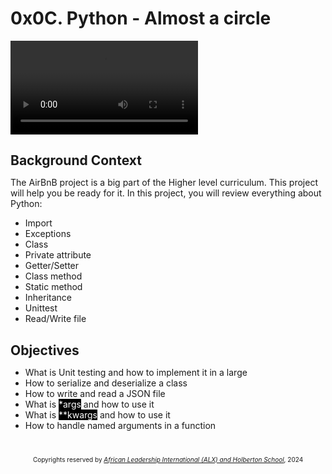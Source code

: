 <head>
    <style>
        h2 {
            margin-bottom: 0px;
        }
        .code {
            background-color: black;
            color: white;
        }
        video {
            align: center;
            object-fit: contain;
            overflow-clip-margin: content-box;
            overflow: clip;
        }
        .name-container {
            font-size: 10px;
            align-items: center;
        }
        .copyrights {
            font-style: italic;
            text-decoration: underline;
        }
        .copyright-container {
            margin-top: -10px;
        }
        footer {
            margin-top: 50px;
        }
    </style>
</head>
    <body>
        <h1>0x0C. Python - Almost a circle</h1>
        <div class="dog-video">
            <video autoplay>
            <source type="video/mp4" src="https://s3.amazonaws.com/intranet-projects-files/holbertonschool-higher-level_programming+/331/giphy.mp4">
        </video>
        </div>
        <h2>Background Context</h2>
        <p>The AirBnB project is a big part of the Higher level curriculum. This project will help you be ready for it.
        In this project, you will review everything about Python:</p>
        <ul>
            <li>Import</li>
            <li>Exceptions</li>
            <li>Class</li>
            <li>Private attribute</li>
            <li>Getter/Setter</li>
            <li>Class method</li>
            <li>Static method</li>
            <li>Inheritance</li>
            <li>Unittest</li>
            <li>Read/Write file</li>
        </ul>
        <h2>Objectives</h2>
        <ul>
            <li>What is Unit testing and how to implement it in a large</li>
            <li>How to serialize and deserialize a class</li>
            <li>How to write and read a JSON file</li>
            <li>What is <span class="code">*args</span> and how to use it</li>
            <li>What is <span class="code">**kwargs</span> and how to use it</li>
            <li>How to handle named arguments in a function</li>
        </ul>
    </body>
    <footer>
        <div class="name-container">
            <p align="center" class="copyright-container">Copyrights reserved by <span class="copyrights">African Leadership International (ALX) and Holberton School</span>, 2024</p>
        </div>
    </footer>

